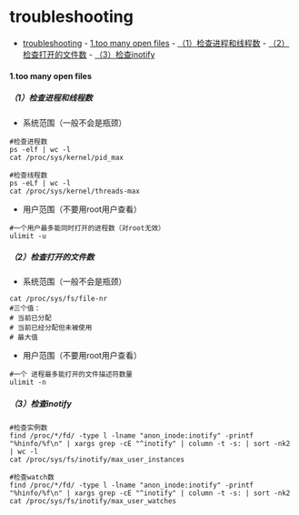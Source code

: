 # troubleshooting


<!-- @import "[TOC]" {cmd="toc" depthFrom=1 depthTo=6 orderedList=false} -->
<!-- code_chunk_output -->

- [troubleshooting](#troubleshooting)
      - [1.too many open files](#1too-many-open-files)
        - [（1）检查进程和线程数](#1检查进程和线程数)
        - [（2）检查打开的文件数](#2检查打开的文件数)
        - [（3）检查inotify](#3检查inotify)

<!-- /code_chunk_output -->


#### 1.too many open files

##### （1）检查进程和线程数

* 系统范围（一般不会是瓶颈）
```shell
#检查进程数
ps -elf | wc -l
cat /proc/sys/kernel/pid_max

#检查线程数
ps -eLf | wc -l
cat /proc/sys/kernel/threads-max
```

* 用户范围（不要用root用户查看）
```shell
#一个用户最多能同时打开的进程数（对root无效）
ulimit -u
```

##### （2）检查打开的文件数
* 系统范围（一般不会是瓶颈）
```shell
cat /proc/sys/fs/file-nr
#三个值：
# 当前已分配
# 当前已经分配但未被使用
# 最大值
```

* 用户范围（不要用root用户查看）
```shell
#一个 进程最多能打开的文件描述符数量
ulimit -n
```

##### （3）检查inotify
```shell
#检查实例数
find /proc/*/fd/ -type l -lname "anon_inode:inotify" -printf "%hinfo/%f\n" | xargs grep -cE "^inotify" | column -t -s: | sort -nk2 | wc -l
cat /proc/sys/fs/inotify/max_user_instances

#检查watch数
find /proc/*/fd/ -type l -lname "anon_inode:inotify" -printf "%hinfo/%f\n" | xargs grep -cE "^inotify" | column -t -s: | sort -nk2
cat /proc/sys/fs/inotify/max_user_watches
```
